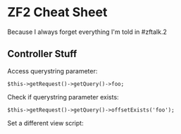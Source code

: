 ZF2 Cheat Sheet
===============
Because I always forget everything I'm told in #zftalk.2

Controller Stuff
----------------
Access querystring parameter:

    $this->getRequest()->getQuery()->foo;

Check if querystring parameter exists:

    $this->getRequest()->getQuery()->offsetExists('foo');

Set a different view script:
    
